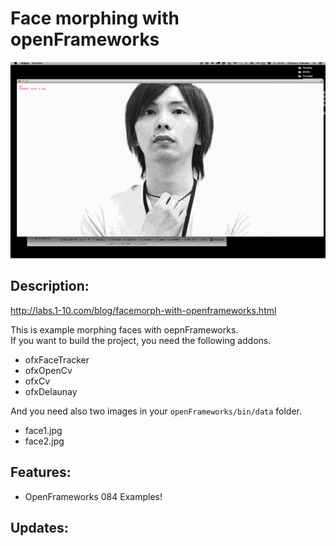 # Face morphing with openFrameworks


![thumbnail.gif](thumbnail.gif)


Description:
--------

http://labs.1-10.com/blog/facemorph-with-openframeworks.html

This is example morphing faces with oepnFrameworks.  
If you want to build the project, you need the following addons.

+ ofxFaceTracker
+ ofxOpenCv
+ ofxCv
+ ofxDelaunay

And you need also two images in your `openFrameworks/bin/data` folder.

+ face1.jpg
+ face2.jpg

Features:
--------
* OpenFrameworks 084 Examples!

Updates:
--------
